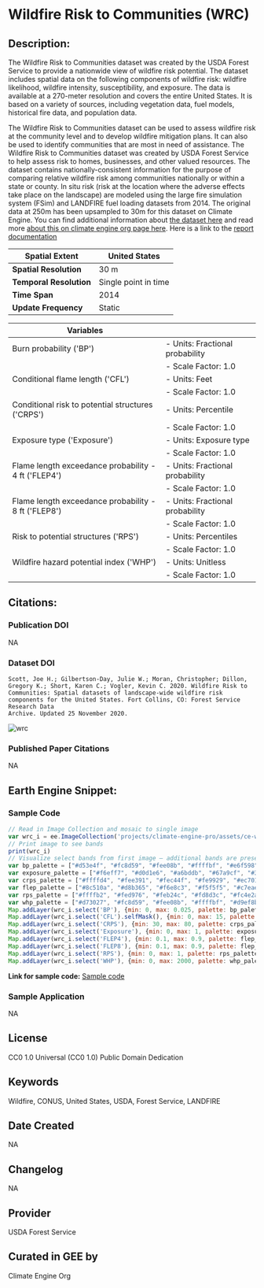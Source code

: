 
# Wildfire Risk to Communities (WRC)

## Description:

The Wildfire Risk to Communities dataset was created by the USDA Forest Service to provide a nationwide view of wildfire risk potential. The dataset includes spatial data on the following components of wildfire risk: wildfire likelihood, wildfire intensity, susceptibility, and exposure. The data is available at a 270-meter resolution and covers the entire United States. It is based on a variety of sources, including vegetation data, fuel models, historical fire data, and population data.

The Wildfire Risk to Communities dataset can be used to assess wildfire risk at the community level and to develop wildfire mitigation plans. It can also be used to identify communities that are most in need of assistance. The Wildfire Risk to Communities dataset was created by USDA Forest Service to help assess risk to homes, businesses, and other valued resources. The dataset contains nationally-consistent information for the purpose of comparing relative wildfire risk among communities nationally or within a state or county. In situ risk (risk at the location where the adverse effects take place on the landscape) are modeled using the large fire simulation system (FSim) and LANDFIRE fuel loading datasets from 2014. The original data at 250m has been upsampled to 30m for this dataset on Climate Engine. You can find additional information about [the dataset here](https://www.fs.usda.gov/managing-land/fire/wildfirerisk) and read more [about this on climate engine org page here](https://support.climateengine.org/article/92-wrc). Here is a link to the [report documentation](https://www.fs.usda.gov/rds/archive/catalog/RDS-2020-0016)

<center>

| **Spatial Extent**                      | United States                                        |
|-----------------------------------------|------------------------------------------------------|
| **Spatial Resolution**                  | 30 m                                                 |
| **Temporal Resolution**                 | Single point in time                                |
| **Time Span**                           | 2014                                                 |
| **Update Frequency**                    | Static                                               |

</center>

<center>

| **Variables**                           |                                                      |
|-----------------------------------------|------------------------------------------------------|
| Burn probability ('BP')                 | - Units: Fractional probability                      |
|                                         | - Scale Factor: 1.0                                 |
| Conditional flame length ('CFL')        | - Units: Feet                                        |
|                                         | - Scale Factor: 1.0                                 |
| Conditional risk to potential structures ('CRPS') | - Units: Percentile                  |
|                                         | - Scale Factor: 1.0                                 |
| Exposure type ('Exposure')              | - Units: Exposure type                              |
|                                         | - Scale Factor: 1.0                                 |
| Flame length exceedance probability - 4 ft ('FLEP4') | - Units: Fractional probability       |
|                                         | - Scale Factor: 1.0                                 |
| Flame length exceedance probability - 8 ft ('FLEP8') | - Units: Fractional probability       |
|                                         | - Scale Factor: 1.0                                 |
| Risk to potential structures ('RPS')    | - Units: Percentiles                                |
|                                         | - Scale Factor: 1.0                                 |
| Wildfire hazard potential index ('WHP') | - Units: Unitless                                   |
|                                         | - Scale Factor: 1.0                                 |

</center>

## Citations:

### Publication DOI

NA

### Dataset DOI

```
Scott, Joe H.; Gilbertson-Day, Julie W.; Moran, Christopher; Dillon, Gregory K.; Short, Karen C.; Vogler, Kevin C. 2020. Wildfire Risk to
Communities: Spatial datasets of landscape-wide wildfire risk components for the United States. Fort Collins, CO: Forest Service Research Data
Archive. Updated 25 November 2020.
```

![wrc](https://github.com/samapriya/awesome-gee-community-datasets/assets/6677629/c1509a48-ae97-48e4-ae6f-190eb1b0dd52)

### Published Paper Citations

NA

## Earth Engine Snippet:

### Sample Code

```js
// Read in Image Collection and mosaic to single image
var wrc_i = ee.ImageCollection('projects/climate-engine-pro/assets/ce-wrc-static').mosaic()
// Print image to see bands
print(wrc_i)
// Visualize select bands from first image — additional bands are present in the Image Collection
var bp_palette = ["#d53e4f", "#fc8d59", "#fee08b", "#ffffbf", "#e6f598", "#99d594", "#3288bd"].reverse()
var exposure_palette = ["#f6eff7", "#d0d1e6", "#a6bddb", "#67a9cf", "#3690c0", "#02818a", "#016450"].reverse()
var crps_palette = ["#ffffd4", "#fee391", "#fec44f", "#fe9929", "#ec7014", "#cc4c02", "#8c2d04"]
var flep_palette = ["#8c510a", "#d8b365", "#f6e8c3", "#f5f5f5", "#c7eae5", "#5ab4ac", "#01665e"].reverse()
var rps_palette = ["#ffffb2", "#fed976", "#feb24c", "#fd8d3c", "#fc4e2a", "#e31a1c", "#b10026"]
var whp_palette = ["#d73027", "#fc8d59", "#fee08b", "#ffffbf", "#d9ef8b", "#91cf60", "#1a9850"].reverse()
Map.addLayer(wrc_i.select('BP'), {min: 0, max: 0.025, palette: bp_palette}, 'BP')
Map.addLayer(wrc_i.select('CFL').selfMask(), {min: 0, max: 15, palette: flep_palette}, 'CFL')
Map.addLayer(wrc_i.select('CRPS'), {min: 30, max: 80, palette: crps_palette}, 'CRPS')
Map.addLayer(wrc_i.select('Exposure'), {min: 0, max: 1, palette: exposure_palette}, 'Exposure')
Map.addLayer(wrc_i.select('FLEP4'), {min: 0.1, max: 0.9, palette: flep_palette}, 'FLEP4')
Map.addLayer(wrc_i.select('FLEP8'), {min: 0.1, max: 0.9, palette: flep_palette}, 'FLEP8')
Map.addLayer(wrc_i.select('RPS'), {min: 0, max: 1, palette: rps_palette}, 'RPS')
Map.addLayer(wrc_i.select('WHP'), {min: 0, max: 2000, palette: whp_palette}, 'WHP')
```

**Link for sample code:** [Sample code](https://code.earthengine.google.com/?scriptPath=users/sat-io/awesome-gee-catalog-examples:fire-monitoring-analysis/WILDFIRE-RISK-COMMUNITIES)

### Sample Application

NA

## License

CC0 1.0 Universal (CC0 1.0) Public Domain Dedication

## Keywords

Wildfire, CONUS, United States, USDA, Forest Service, LANDFIRE

## Date Created

NA

## Changelog

NA

## Provider

USDA Forest Service

## Curated in GEE by
Climate Engine Org
